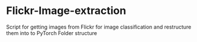 # Flickr-Image-extraction
Script for getting images from Flickr for image classification and restructure them into to PyTorch Folder structure 

